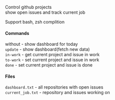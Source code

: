 Control github projects  
show open issues and track current job  


Support bash, zsh complition  


#### Commands

without   - show dashboard for today  
`update`  - show dashboard(fetch new data)  
`in-work` - get current project and issue in work  
`to-work` - set current project and issue in work  
`done`    - set current project and issue is done  


#### Files

`dashboard.txt`   - all repositories with open issues  
`current_job.txt` - repository and issues working on  
